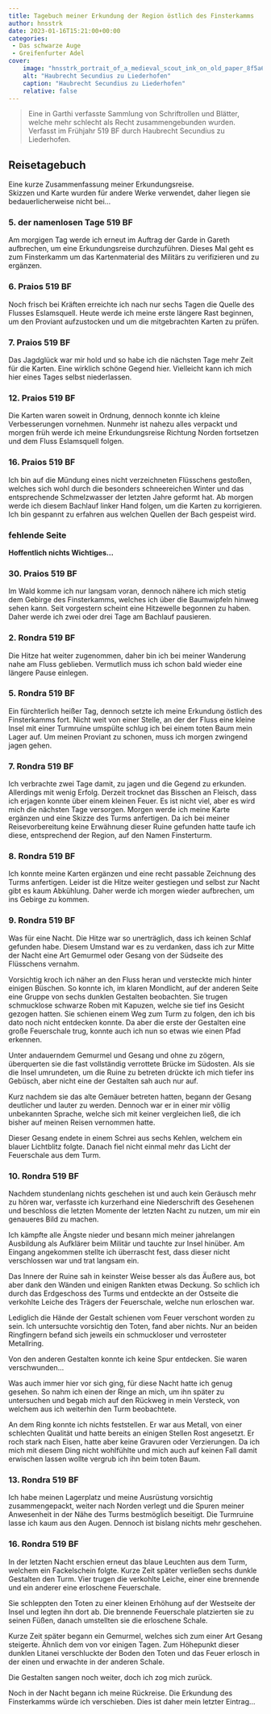 ```yaml
---
title: Tagebuch meiner Erkundung der Region östlich des Finsterkamms
author: hnsstrk
date: 2023-01-16T15:21:00+00:00
categories:
 - Das schwarze Auge
 - Greifenfurter Adel
cover:
    image: "hnsstrk_portrait_of_a_medieval_scout_ink_on_old_paper_8f5a616c-51e6-44de-9a5c-83941da2ceac-768x1152.png"
    alt: "Haubrecht Secundius zu Liederhofen"
    caption: "Haubrecht Secundius zu Liederhofen"
    relative: false
---
```


> Eine in Garthi verfasste Sammlung von Schriftrollen und Blätter, welche mehr schlecht als Recht zusammengebunden wurden. Verfasst im Frühjahr 519 BF durch Haubrecht Secundius zu Liederhofen.

## Reisetagebuch

Eine kurze Zusammenfassung meiner Erkundungsreise.  
Skizzen und Karte wurden für andere Werke verwendet, daher liegen sie bedauerlicherweise nicht bei&#8230;

### 5. der namenlosen Tage 519 BF

Am morgigen Tag werde ich erneut im Auftrag der Garde in Gareth aufbrechen, um eine Erkundungsreise durchzuführen. Dieses Mal geht es zum Finsterkamm um das Kartenmaterial des Militärs zu verifizieren und zu ergänzen.

### 6. Praios 519 BF

Noch frisch bei Kräften erreichte ich nach nur sechs Tagen die Quelle des Flusses Eslamsquell. Heute werde ich meine erste längere Rast beginnen, um den Proviant aufzustocken und um die mitgebrachten Karten zu prüfen.

### 7. Praios 519 BF

Das Jagdglück war mir hold und so habe ich die nächsten Tage mehr Zeit für die Karten. Eine wirklich schöne Gegend hier. Vielleicht kann ich mich hier eines Tages selbst niederlassen.

### 12. Praios 519 BF

Die Karten waren soweit in Ordnung, dennoch konnte ich kleine Verbesserungen vornehmen. Nunmehr ist nahezu alles verpackt und morgen früh werde ich meine Erkundungsreise Richtung Norden fortsetzen und dem Fluss Eslamsquell folgen.

### 16. Praios 519 BF

Ich bin auf die Mündung eines nicht verzeichneten Flüsschens gestoßen, welches sich wohl durch die besonders schneereichen Winter und das entsprechende Schmelzwasser der letzten Jahre geformt hat. Ab morgen werde ich diesem Bachlauf linker Hand folgen, um die Karten zu korrigieren. Ich bin gespannt zu erfahren aus welchen Quellen der Bach gespeist wird.

### fehlende Seite

**Hoffentlich nichts Wichtiges&#8230;**

### 30. Praios 519 BF

Im Wald komme ich nur langsam voran, dennoch nähere ich mich stetig dem Gebirge des Finsterkamms, welches ich über die Baumwipfeln hinweg sehen kann. Seit vorgestern scheint eine Hitzewelle begonnen zu haben. Daher werde ich zwei oder drei Tage am Bachlauf pausieren.

### 2. Rondra 519 BF

Die Hitze hat weiter zugenommen, daher bin ich bei meiner Wanderung nahe am Fluss geblieben. Vermutlich muss ich schon bald wieder eine längere Pause einlegen.

### 5. Rondra 519 BF

Ein fürchterlich heißer Tag, dennoch setzte ich meine Erkundung östlich des Finsterkamms fort. Nicht weit von einer Stelle, an der der Fluss eine kleine Insel mit einer Turmruine umspülte schlug ich bei einem toten Baum mein Lager auf. Um meinen Proviant zu schonen, muss ich morgen zwingend jagen gehen.

### 7. Rondra 519 BF

Ich verbrachte zwei Tage damit, zu jagen und die Gegend zu erkunden. Allerdings mit wenig Erfolg. Derzeit trocknet das Bisschen an Fleisch, dass ich erjagen konnte über einem kleinen Feuer. Es ist nicht viel, aber es wird mich die nächsten Tage versorgen. Morgen werde ich meine Karte ergänzen und eine Skizze des Turms anfertigen. Da ich bei meiner Reisevorbereitung keine Erwähnung dieser Ruine gefunden hatte taufe ich diese, entsprechend der Region, auf den Namen Finsterturm.

### 8. Rondra 519 BF

Ich konnte meine Karten ergänzen und eine recht passable Zeichnung des Turms anfertigen. Leider ist die Hitze weiter gestiegen und selbst zur Nacht gibt es kaum Abkühlung. Daher werde ich morgen wieder aufbrechen, um ins Gebirge zu kommen.

### 9. Rondra 519 BF

Was für eine Nacht. Die Hitze war so unerträglich, dass ich keinen Schlaf gefunden habe. Diesem Umstand war es zu verdanken, dass ich zur Mitte der Nacht eine Art Gemurmel oder Gesang von der Südseite des Flüsschens vernahm.

Vorsichtig kroch ich näher an den Fluss heran und versteckte mich hinter einigen Büschen. So konnte ich, im klaren Mondlicht, auf der anderen Seite eine Gruppe von sechs dunklen Gestalten beobachten. Sie trugen schmucklose schwarze Roben mit Kapuzen, welche sie tief ins Gesicht gezogen hatten. Sie schienen einem Weg zum Turm zu folgen, den ich bis dato noch nicht entdecken konnte. Da aber die erste der Gestalten eine große Feuerschale trug, konnte auch ich nun so etwas wie einen Pfad erkennen.

Unter andauerndem Gemurmel und Gesang und ohne zu zögern, überquerten sie die fast vollständig verrottete Brücke im Südosten. Als sie die Insel umrundeten, um die Ruine zu betreten drückte ich mich tiefer ins Gebüsch, aber nicht eine der Gestalten sah auch nur auf.

Kurz nachdem sie das alte Gemäuer betreten hatten, begann der Gesang deutlicher und lauter zu werden. Dennoch war er in einer mir völlig unbekannten Sprache, welche sich mit keiner vergleichen ließ, die ich bisher auf meinen Reisen vernommen hatte.

Dieser Gesang endete in einem Schrei aus sechs Kehlen, welchem ein blauer Lichtblitz folgte. Danach fiel nicht einmal mehr das Licht der Feuerschale aus dem Turm.

### 10. Rondra 519 BF

Nachdem stundenlang nichts geschehen ist und auch kein Geräusch mehr zu hören war, verfasste ich kurzerhand eine Niederschrift des Gesehenen und beschloss die letzten Momente der letzten Nacht zu nutzen, um mir ein genaueres Bild zu machen.

Ich kämpfte alle Ängste nieder und besann mich meiner jahrelangen Ausbildung als Aufklärer beim Militär und tauchte zur Insel hinüber. Am Eingang angekommen stellte ich überrascht fest, dass dieser nicht verschlossen war und trat langsam ein.

Das Innere der Ruine sah in keinster Weise besser als das Äußere aus, bot aber dank den Wänden und einigen Rankten etwas Deckung. So schlich ich durch das Erdgeschoss des Turms und entdeckte an der Ostseite die verkohlte Leiche des Trägers der Feuerschale, welche nun erloschen war.

Lediglich die Hände der Gestalt schienen vom Feuer verschont worden zu sein. Ich untersuchte vorsichtig den Toten, fand aber nichts. Nur an beiden Ringfingern befand sich jeweils ein schmuckloser und verrosteter Metallring.

Von den anderen Gestalten konnte ich keine Spur entdecken. Sie waren verschwunden&#8230;

Was auch immer hier vor sich ging, für diese Nacht hatte ich genug gesehen. So nahm ich einen der Ringe an mich, um ihn später zu untersuchen und begab mich auf den Rückweg in mein Versteck, von welchem aus ich weiterhin den Turm beobachtete.

An dem Ring konnte ich nichts feststellen. Er war aus Metall, von einer schlechten Qualität und hatte bereits an einigen Stellen Rost angesetzt. Er roch stark nach Eisen, hatte aber keine Gravuren oder Verzierungen. Da ich mich mit diesem Ding nicht wohlfühlte und mich auch auf keinen Fall damit erwischen lassen wollte vergrub ich ihn beim toten Baum.

### 13. Rondra 519 BF

Ich habe meinen Lagerplatz und meine Ausrüstung vorsichtig zusammengepackt, weiter nach Norden verlegt und die Spuren meiner Anwesenheit in der Nähe des Turms bestmöglich beseitigt. Die Turmruine lasse ich kaum aus den Augen. Dennoch ist bislang nichts mehr geschehen.

### 16. Rondra 519 BF

In der letzten Nacht erschien erneut das blaue Leuchten aus dem Turm, welchem ein Fackelschein folgte. Kurze Zeit später verließen sechs dunkle Gestalten den Turm. Vier trugen die verkohlte Leiche, einer eine brennende und ein anderer eine erloschene Feuerschale.

Sie schleppten den Toten zu einer kleinen Erhöhung auf der Westseite der Insel und legten ihn dort ab. Die brennende Feuerschale platzierten sie zu seinen Füßen, danach umstellten sie die erloschene Schale.

Kurze Zeit später begann ein Gemurmel, welches sich zum einer Art Gesang steigerte. Ähnlich dem von vor einigen Tagen. Zum Höhepunkt dieser dunklen Litanei verschluckte der Boden den Toten und das Feuer erlosch in der einen und erwachte in der anderen Schale.

Die Gestalten sangen noch weiter, doch ich zog mich zurück.

Noch in der Nacht begann ich meine Rückreise. Die Erkundung des Finsterkamms würde ich verschieben. Dies ist daher mein letzter Eintrag…